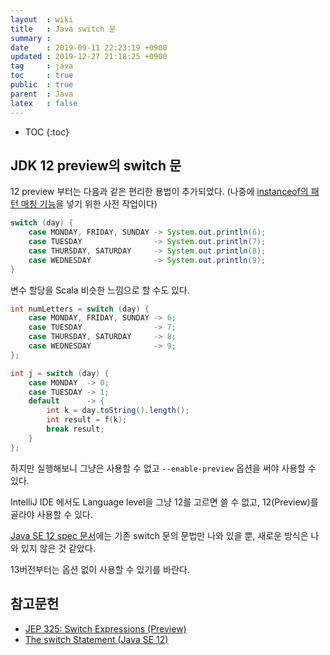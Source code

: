 ```yaml
---
layout  : wiki
title   : Java switch 문
summary : 
date    : 2019-09-11 22:23:19 +0900
updated : 2019-12-27 21:18:25 +0900
tag     : java
toc     : true
public  : true
parent  : Java
latex   : false
---
```

* TOC
{:toc}

## JDK 12 preview의 switch 문

12 preview 부터는 다음과 같은 편리한 용법이 추가되었다. (나중에 [instanceof의 패턴 매칭 기능](https://openjdk.java.net/jeps/305 )을 넣기 위한 사전 작업이다)

```java
switch (day) {
    case MONDAY, FRIDAY, SUNDAY -> System.out.println(6);
    case TUESDAY                -> System.out.println(7);
    case THURSDAY, SATURDAY     -> System.out.println(8);
    case WEDNESDAY              -> System.out.println(9);
}
```

변수 할당을 Scala 비슷한 느낌으로 할 수도 있다.

```java
int numLetters = switch (day) {
    case MONDAY, FRIDAY, SUNDAY -> 6;
    case TUESDAY                -> 7;
    case THURSDAY, SATURDAY     -> 8;
    case WEDNESDAY              -> 9;
};
```

```java
int j = switch (day) {
    case MONDAY  -> 0;
    case TUESDAY -> 1;
    default      -> {
        int k = day.toString().length();
        int result = f(k);
        break result;
    }
};
```

하지만 실행해보니 그냥은 사용할 수 없고 `--enable-preview` 옵션을 써야 사용할 수 있다.

IntelliJ IDE 에서도 Language level을 그냥 12를 고르면 쓸 수 없고, 12(Preview)를 골라야 사용할 수 있다.

[Java SE 12 spec 문서][spec-12]에는 기존 switch 문의 문법만 나와 있을 뿐, 새로운 방식은 나와 있지 않은 것 같았다.

13버전부터는 옵션 없이 사용할 수 있기를 바란다.


## 참고문헌

* [JEP 325: Switch Expressions (Preview)][jep-325]
* [The switch Statement (Java SE 12)][spec-12]


[jep-325]: https://openjdk.java.net/jeps/325
[spec-12]: https://docs.oracle.com/javase/specs/jls/se12/html/jls-14.html#jls-14.11
